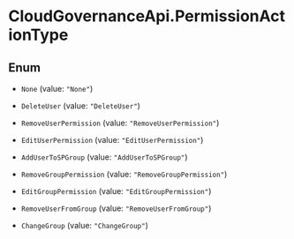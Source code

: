 # CloudGovernanceApi.PermissionActionType

## Enum


* `None` (value: `"None"`)

* `DeleteUser` (value: `"DeleteUser"`)

* `RemoveUserPermission` (value: `"RemoveUserPermission"`)

* `EditUserPermission` (value: `"EditUserPermission"`)

* `AddUserToSPGroup` (value: `"AddUserToSPGroup"`)

* `RemoveGroupPermission` (value: `"RemoveGroupPermission"`)

* `EditGroupPermission` (value: `"EditGroupPermission"`)

* `RemoveUserFromGroup` (value: `"RemoveUserFromGroup"`)

* `ChangeGroup` (value: `"ChangeGroup"`)


